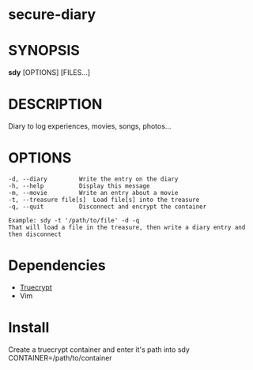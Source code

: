 secure-diary
============

# SYNOPSIS
**sdy** [OPTIONS] [FILES...]

# DESCRIPTION
Diary to log experiences, movies, songs, photos...

# OPTIONS
    -d, --diary			Write the entry on the diary
    -h, --help			Display this message
    -m, --movie			Write an entry about a movie
    -t, --treasure file[s]	Load file[s] into the treasure
    -q, --quit			Disconnect and encrypt the container

    Example: sdy -t '/path/to/file' -d -q 
    That will load a file in the treasure, then write a diary entry and then disconnect

# Dependencies
- [Truecrypt](http://www.truecrypt.org/downloads)
- Vim

# Install
Create a truecrypt container and enter it's path into sdy
    CONTAINER=/path/to/container
